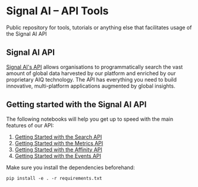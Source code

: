 # Signal AI – API Tools
Public repository for tools, tutorials or anything else that facilitates usage of the Signal AI API

## Signal AI API
[Signal AI's API](https://api.signal-ai.com/) allows organisations to programmatically search the vast amount of global data harvested by our platform and enriched by our proprietary AIQ technology. The API has everything you need to build innovative, multi-platform applications augmented by global insights.


## Getting started with the Signal AI API
The following notebooks will help you get up to speed with the main features of our API:

1. [Getting Started with the Search API](https://github.com/signal-ai/signal-api-tools/blob/master/notebooks/getting_started.ipynb)
1. [Getting Started with the Metrics API](https://github.com/signal-ai/signal-api-tools/blob/master/notebooks/metrics_tutorial.ipynb)
1. [Getting Started with the Affinity API](https://github.com/signal-ai/signal-api-tools/blob/master/notebooks/affinity_tutorial.ipynb)
1. [Getting Started with the Events API](https://github.com/signal-ai/signal-api-tools/blob/master/notebooks/events_tutorial.ipynb)

Make sure you install the dependencies beforehand:

`pip install -e . -r requirements.txt`
